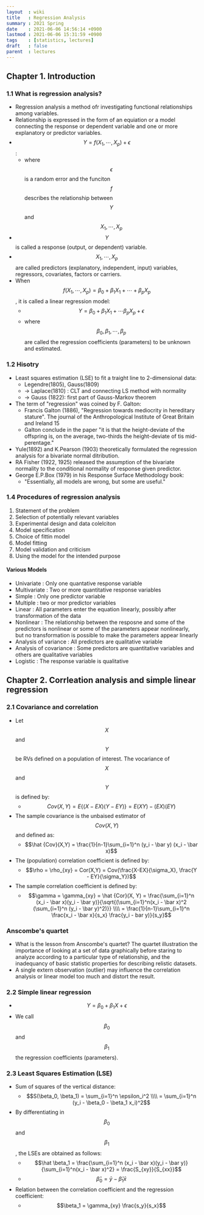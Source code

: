 ```yaml
---
layout  : wiki
title   : Regression Analysis
summary : 2021 Spring
date    : 2021-06-06 14:56:14 +0900
lastmod : 2021-06-06 15:31:59 +0900
tags    : [statistics, lectures]
draft   : false
parent  : lectures
---
```


## Chapter 1. Introduction
### 1.1 What is regression analysis?
 * Regression analysis a method ofr investigating functional relationships among variables.
 * Relationship is expressed in the form of an equiation or a model connecting the response or dependent variable and one or more explanatory or predictor variables.
 * $$ Y = f(X_1, \cdots, X_p) + \epsilon $$:
   * where $$\epsilon$$ is a random error and the funciton $$f$$ describes the relationship between $$Y$$ and $$X_1, \cdots, X_p$$
 * $$Y$$ is called a response (output, or dependent) variable.
 * $$X_1, \cdots, X_p$$ are called predictors (explanatory, independent, input) variables, regressors, covariates, factors or carriers.
 * When $$f(X_1, \cdots, X_p) = \beta_0 + \beta_1 X_1 + \cdots + \beta_p X_p$$, it is called a linear regression model:
   * $$ Y = \beta_0 + \beta_1 X_1 + \cdots \beta_p X_p + \epsilon$$
   * where $$\beta_0, \beta_1, \cdots, \beta_p$$ are called the regression coefficients (parameters) to be unknown and estimated.

### 1.2 Hisotry
 * Least squares estimation (LSE) to fit a traight line to 2-dimensional data:
   * Legendre(1805), Gauss(1809)
   * -> Laplace(1810) : CLT and connecting LS method with normality
   * -> Gauss (1822): first part of Gauss-Markov theorem
 * The term of "regression" was coined by F. Galton:
   * Francis Galton (1886), "Regression towards mediocrity in hereditary stature". The journal of the Anthropological Institute of Great Britain and Ireland 15
   * Galton conclude in the paper "it is that the height-deviate of the offspring is, on the average, two-thirds the height-deviate of tis mid-perentage."
 * Yule(1892) and K.Pearson (1903) theoretically formulated the regression analysis for a bivariate normal ditribution.
 * RA Fisher (1922, 1925) released the assumption of the bivariate normality to the conditional normality of response given predictor.
 * George E.P.Box (1979) in his Response Surface Methodology book:
   * "Essentially, all models are wrong, but some are useful."

### 1.4 Procedures of regression analysis
 1. Statement of the problem
 2. Selection of potentially relevant variables
 3. Experimental design and data colelciton
 4. Model specification
 5. Choice of fittin model
 6. Model fitting
 7. Model validation and criticism
 8. Using the model for the intended purpose

#### Various Models
 * Univariate : Only one quantative response variable
 * Multivariate : Two or more quantitative response variables
 * Simple : Only one predictor variable
 * Multiple : two or mor predictor variables
 * Linear : All parameters enter the equation linearly, possibly after transformation of the data
 * Nonlinear : The relationship between the resposne and some of the predictors is nonlinear or some of the parameters appear nonlinearly, but no transformation is possible to make the parameters appear linearly
 * Analysis of variance : All predictors are qualitative variable
 * Analysis of covariance : Some predictors are quantitative variables and others are qualitative variables
 * Logistic : The response variable is qualitative

## Chapter 2. Corrleation analysis and simple linear regression
### 2.1 Covariance and correlation
 * Let $$X$$ and $$Y$$ be RVs defined on a population of interest. The vocariance of $$X$$ and $$Y$$ is defined by:
   * $$Cov(X,Y)=E\{(X-EX)(Y-EY)\} = E(XY) - (EX)(EY)$$
 * The sample covariance is the unbaised estimator of $$Cov(X,Y)$$ and defined as:
   * $$\hat {Cov}(X,Y) = \frac{1}{n-1}\sum_{i=1}^n (y_i - \bar y) (x_i - \bar x)$$
 * The (population) correlation coefficient is defined by:
   * $$\rho = \rho_{xy} = Cor(X,Y) = Cov(\frac{X-EX}{\sigma_X}, \frac{Y - EY}{\sigma_Y})$$
 * The sample correlation coefficient is defined by:
   * $$\gamma = \gamma_{xy} = \hat {Cor}(X, Y) = \frac{\sum_{i=1}^n (x_i - \bar x)(y_i - \bar y)}{\sqrt{(\sum_{i=1}^n(x_i - \bar x)^2 (\sum_{i=1}^n (y_i - \bar y)^2)}} \\\\ = \frac{1}{n-1}\sum_{i=1}^n \frac{x_i - \bar x}{s_x} \frac{y_i - bar y)}{s_y}$$

### Anscombe's quartet
 * What is the lesson from Anscombe's quartet? The quartet illustration the importance of looking at a set of data graphically before staring to analyze according to a particular type of relationship, and the inadequancy of basic statistic properties for describing relistic datasets.
 * A single extern observation (outlier) may influence the correlation analysis or linear model too much and distort the result.

### 2.2 Simple linear regression
 * $$Y = \beta_0 + \beta_1 X + \epsilon$$
 * We call $$\beta_0$$ and $$\beta_1$$ the regression coefficients (parameters).

### 2.3 Least Squares Estimation (LSE)
 * Sum of squares of the vertical distance:
   * $$S(\beta_0, \beta_1) = \sum_{i=1}^n \epsilon_i^2 \\\\ = \sum_{i=1}^n (y_i - \beta_0 - \beta_1 x_i)^2$$
 * By differentiating in $$\beta_0$$ and $$\beta_1$$, the LSEs are obtained as follows:
   * $$\hat \beta_1 = \frac{\sum_{i=1}^n (x_i - \bar x)(y_i - \bar y)}{\sum_{i=1}^n(x_i - \bar x)^2} = \frac{S_{xy}}{S_{xx}}$$
   * $$\hat \beta_0 = \bar y - \hat \beta_1 \bar x$$
 * Relation between the correlation coefficient and the regression coefficient:
   * $$\beta_1 = \gamma_{xy} \frac{s_y}{s_x}$$
